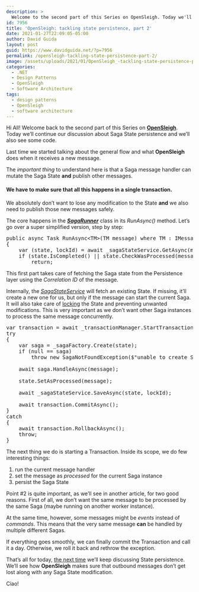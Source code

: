 ```yaml
---
description: >
  Welcome to the second part of this Series on OpenSleigh. Today we'll continue our discussion about Saga State persistence.
id: 7956
title: 'OpenSleigh: tackling state persistence, part 2'
date: 2021-01-27T22:09:05-05:00
author: David Guida
layout: post
guid: https://www.davidguida.net/?p=7956
permalink: /opensleigh-tackling-state-persistence-part-2/
image: /assets/uploads/2021/01/OpenSleigh_-tackling-state-persistence-part-2.jpg
categories:
  - .NET
  - Design Patterns
  - OpenSleigh
  - Software Architecture
tags:
  - design patterns
  - OpenSleigh
  - software architecture
---
```

Hi All! Welcome back to the second part of this Series on **<a href="https://github.com/mizrael/OpenSleigh" target="_blank" rel="noreferrer noopener">OpenSleigh</a>**. Today we&#8217;ll continue our discussion about Saga State persistence and we&#8217;ll also see some code.

Last time we started talking about the general flow and what **OpenSleigh** does when it receives a new message.

The _important thing_ to understand here is that a Saga message handler can mutate the Saga State **and** publish other messages.

#### We have to make sure that all this happens in a single transaction. 

We absolutely don&#8217;t want to lose any modification to the State **and** we also need to publish those new messages safely.

The core happens in the _**<a href="https://github.com/mizrael/OpenSleigh/blob/develop/src/OpenSleigh.Core/SagaRunner.cs" target="_blank" rel="noreferrer noopener">SagaRunner</a>**_ class in its _RunAsync()_ method. Let&#8217;s go over a super simplified version, step by step:

<pre class="EnlighterJSRAW" data-enlighter-language="csharp" data-enlighter-theme="" data-enlighter-highlight="" data-enlighter-linenumbers="" data-enlighter-lineoffset="" data-enlighter-title="" data-enlighter-group="">public async Task RunAsync&lt;TM>(TM message) where TM : IMessage 
{
    var (state, lockId) = await _sagaStateService.GetAsync(message);
    if (state.IsCompleted() || state.CheckWasProcessed(message))
        return;
</pre>

This first part takes care of fetching the Saga state from the Persistence layer using the _Correlation ID_ of the message. 

Internally, the _[SagaStateService](https://github.com/mizrael/OpenSleigh/blob/develop/src/OpenSleigh.Core/SagaStateService.cs)_ will fetch an existing State. If missing, it&#8217;ll create a new one for us, but only if the message can start the current Saga. It will also take care of [locking](https://www.davidguida.net/how-to-do-document-level-locking-on-mongodb-and-net-core-part-2/) the State and preventing unwanted modifications. This is very important as we don&#8217;t want other Saga instances to process the same message concurrently.

<pre class="EnlighterJSRAW" data-enlighter-language="csharp" data-enlighter-theme="" data-enlighter-highlight="" data-enlighter-linenumbers="" data-enlighter-lineoffset="" data-enlighter-title="" data-enlighter-group="">var transaction = await _transactionManager.StartTransactionAsync();
try
{
    var saga = _sagaFactory.Create(state);
    if (null == saga)
        throw new SagaNotFoundException($"unable to create Saga");

    await saga.HandleAsync(message);

    state.SetAsProcessed(message);

    await _sagaStateService.SaveAsync(state, lockId);

    await transaction.CommitAsync();
}
catch
{
    await transaction.RollbackAsync();
    throw;
}</pre>

The next thing we do is starting a Transaction. Inside its scope, we do few interesting things:

  1. run the current message handler
  2. set the message as _processed_ for the current Saga instance
  3. persist the Saga State

Point #2 is quite important, as we&#8217;ll see in another article, for two good reasons. First of all, we don&#8217;t want the same message to be processed by the same Saga (maybe running on another worker instance). 

At the same time, however, some messages might be _events_ instead of _commands_. This means that the very same message **can** be handled by multiple different Sagas.

If everything goes smoothly, we can finally commit the Transaction and call it a day. Otherwise, we roll it back and rethrow the exception.

That&#8217;s all for today, <a href="https://www.davidguida.net/opensleigh-state-persistence-outbox-pattern/" target="_blank" rel="noreferrer noopener">the next time</a> we&#8217;ll keep discussing State persistence. We&#8217;ll see how **OpenSleigh** makes sure that outbound messages don&#8217;t get lost along with any Saga State modification.

Ciao!

<div class="post-details-footer-widgets">
</div>